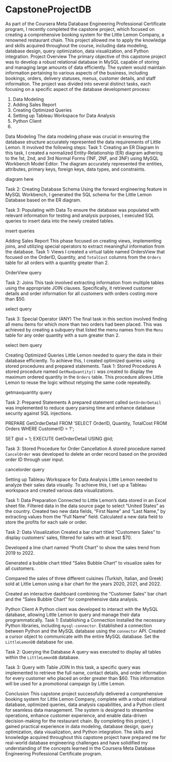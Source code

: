 # CapstoneProjectDB


As part of the Coursera Meta Database Engineering Professional Certificate program, I recently completed the capstone project, which focused on creating a comprehensive booking system for the Little Lemon Company, a renowned restaurant chain. This project allowed me to apply the knowledge and skills acquired throughout the course, including data modeling, database design, query optimization, data visualization, and Python integration.
Project Overview
The primary objective of this capstone project was to develop a robust relational database in MySQL capable of storing and managing large amounts of data efficiently. The system would maintain information pertaining to various aspects of the business, including bookings, orders, delivery statuses, menus, customer details, and staff information.
The project was divided into several distinct tasks, each focusing on a specific aspect of the database development process:
1. Data Modeling
2. Adding Sales Report
3. Creating Optimized Queries
4. Setting up Tableau Workspace for Data Analysis
5. Python Client
6. 
Data Modeling
The data modeling phase was crucial in ensuring the database structure accurately represented the data requirements of Little Lemon. It involved the following steps:
Task 1: Creating an ER Diagram
In this task, I created a normalized Entity-Relationship (ER) diagram adhering to the 1st, 2nd, and 3rd Normal Forms (1NF, 2NF, and 3NF) using MySQL Workbench Model Editor. The diagram accurately represented the entities, attributes, primary keys, foreign keys, data types, and constraints.

diagram here



Task 2: Creating Database Schema
Using the forward engineering feature in MySQL Workbench, I generated the SQL schema for the Little Lemon Database based on the ER diagram.





Task 3: Populating with Data
To ensure the database was populated with relevant information for testing and analysis purposes, I executed SQL queries to insert data into the newly created tables.


insert queries


Adding Sales Report
This phase focused on creating views, implementing joins, and utilizing special operators to extract meaningful information from the database.
Task 1: Views
I created a virtual table named OrdersView that focused on the OrderID, Quantity, and `TotalCost` columns from the `Orders` table for all orders with a quantity greater than 2.


OrderView query


Task 2: Joins
This task involved extracting information from multiple tables using the appropriate JOIN clauses. Specifically, it retrieved customer details and order information for all customers with orders costing more than $50.


select query


Task 3: Special Operator (ANY)
The final task in this section involved finding all menu items for which more than two orders had been placed. This was achieved by creating a subquery that listed the menu names from the `Menu` table for any order quantity with a sum greater than 2.


select item query


Creating Optimized Queries
Little Lemon needed to query the data in their database efficiently. To achieve this, I created optimized queries using stored procedures and prepared statements.
Task 1: Stored Procedures
A stored procedure named `GetMaxQuantity()` was created to display the maximum ordered quantity in the `Orders` table. This procedure allows Little Lemon to reuse the logic without retyping the same code repeatedly.


getmaxquantity query


Task 2: Prepared Statements
A prepared statement called `GetOrderDetail` was implemented to reduce query parsing time and enhance database security against SQL injections.

PREPARE GetOrderDetail FROM
 'SELECT OrderID, Quantity, TotalCost
 FROM Orders
 WHERE CustomerID = ?';

SET @id = 1;
EXECUTE GetOrderDetail USING @id;

Task 3: Stored Procedure for Order Cancellation
A stored procedure named `CancelOrder` was developed to delete an order record based on the provided order ID through user input.


cancelorder query


Setting up Tableau Workspace for Data Analysis
Little Lemon needed to analyze their sales data visually. To achieve this, I set up a Tableau workspace and created various data visualizations.

Task 1: Data Preparation
Connected to Little Lemon’s data stored in an Excel sheet file.
Filtered data in the data source page to select “United States” as the country.
Created two new data fields, “First Name” and “Last Name,” by extracting values from the “Full Name” field.
Calculated a new data field to store the profits for each sale or order.


Task 2: Data Visualization
Created a bar chart titled “Customers Sales” to display customers’ sales, filtered for sales with at least $70.

Developed a line chart named “Profit Chart” to show the sales trend from 2019 to 2022.


Generated a bubble chart titled “Sales Bubble Chart” to visualize sales for all customers.


Compared the sales of three different cuisines (Turkish, Italian, and Greek) sold at Little Lemon using a bar chart for the years 2020, 2021, and 2022.


Created an interactive dashboard combining the “Customer Sales” bar chart and the “Sales Bubble Chart” for comprehensive data analysis.


Python Client
A Python client was developed to interact with the MySQL database, allowing Little Lemon to query and manage their data programmatically.
Task 1: Establishing a Connection
Installed the necessary Python libraries, including `mysql-connector`.
Established a connection between Python and the MySQL database using the `connector` API.
Created a cursor object to communicate with the entire MySQL database.
Set the `LittleLemonDB` database for use.


Task 2: Querying the Database
A query was executed to display all tables within the `LittleLemonDB` database.


Task 3: Query with Table JOIN
In this task, a specific query was implemented to retrieve the full name, contact details, and order information for every customer who placed an order greater than $60. This information will be used for a promotional campaign by Little Lemon.



Conclusion
This capstone project successfully delivered a comprehensive booking system for Little Lemon Company, complete with a robust relational database, optimized queries, data analysis capabilities, and a Python client for seamless data management. The system is designed to streamline operations, enhance customer experience, and enable data-driven decision-making for the restaurant chain.
By completing this project, I gained practical experience in data modeling, database design, query optimization, data visualization, and Python integration. The skills and knowledge acquired throughout this capstone project have prepared me for real-world database engineering challenges and have solidified my understanding of the concepts learned in the Coursera Meta Database Engineering Professional Certificate program.









































